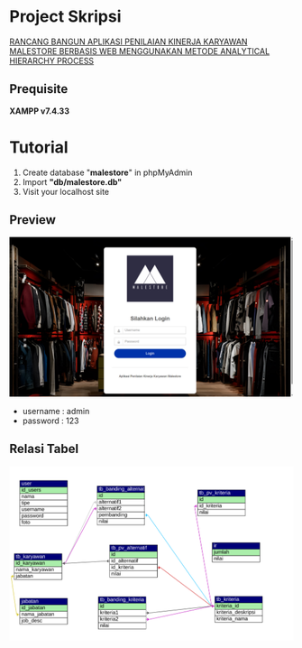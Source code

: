 
# **Project Skripsi**
[RANCANG BANGUN APLIKASI PENILAIAN KINERJA KARYAWAN MALESTORE BERBASIS WEB MENGGUNAKAN METODE ANALYTICAL HIERARCHY PROCESS](https://github.com/LNSR/malestore-ahp)

## **Prequisite**
**XAMPP v7.4.33**

# **Tutorial**
1. Create database "**malestore**" in phpMyAdmin
2. Import **"db/malestore.db"** 
3. Visit your localhost site

## **Preview**
![Login Page](screenshot/login.png)

- username : admin
- password : 123

## **Relasi Tabel**
![Relasi Tabel](screenshot/malestore.svg)
